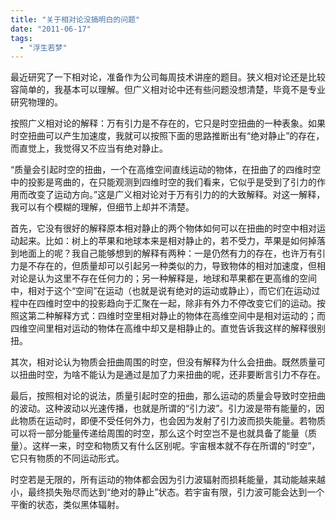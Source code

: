 ```yaml
---
title: "关于相对论没搞明白的问题"
date: "2011-06-17"
tags: 
  - "浮生若梦"
---
```


最近研究了一下相对论，准备作为公司每周技术讲座的题目。狭义相对论还是比较容简单的，我基本可以理解。但广义相对论中还有些问题没想清楚，毕竟不是专业研究物理的。

按照广义相对论的解释：万有引力是不存在的，它只是时空扭曲的一种表象。如果时空扭曲可以产生加速度，我就可以按照下面的思路推断出有“绝对静止”的存在，而直觉上，我觉得又不应当有绝对静止。

“质量会引起时空的扭曲，一个在高维空间直线运动的物体，在扭曲了的四维时空中的投影是弯曲的，在只能观测到四维时空的我们看来，它似乎是受到了引力的作用而改变了运动方向。”这是广义相对论对于万有引力的的大致解释。对这一解释，我可以有个模糊的理解，但细节上却并不清楚。

首先，它没有很好的解释原本相对静止的两个物体如何可以在扭曲的时空中相对运动起来。比如：树上的苹果和地球本来是相对静止的，若不受力，苹果是如何掉落到地面上的呢？我自己能够想到的解释有两种：一是仍然有力的存在，也许万有引力是不存在的，但质量却可以引起另一种类似的力，导致物体的相对加速度，但相对论是认为这里不存在任何力的；另一种解释是，地球和苹果都在更高维的空间中，相对于这个“空间”在运动（也就是说有绝对的运动或静止），而它们在运动过程中在四维时空中的投影趋向于汇聚在一起，除非有外力不停改变它们的运动。按照这第二种解释方式：四维时空里相对静止的物体在高维空间中是相对运动的；而四维空间里相对运动的物体在高维中却又是相静止的。直觉告诉我这样的解释很别扭。

其次，相对论认为物质会扭曲周围的时空，但没有解释为什么会扭曲。既然质量可以扭曲时空，为啥不能认为是通过是加了力来扭曲的呢，还非要断言引力不存在。

最后，按照相对论的说法，质量引起时空的扭曲，那么运动的质量会导致时空扭曲的波动。这种波动以光速传播，也就是所谓的“引力波”。引力波是带有能量的，因此物质在运动时，即便不受任何外力，也会因为发射了引力波而损失能量。若物质可以将一部分能量传递给周围的时空，那么这个时空岂不是也就具备了能量（质量）。这样一来，时空和物质又有什么区别呢。宇宙根本就不存在所谓的“时空”，它只有物质的不同运动形式。

时空若是无限的，所有运动的物体都会因为引力波辐射而损耗能量，其动能越来越小，最终损失殆尽而达到“绝对的静止”状态。若宇宙有限，引力波可能会达到一个平衡的状态，类似黑体辐射。
